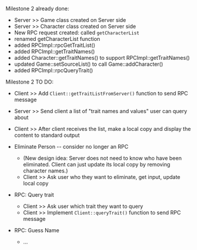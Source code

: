 Milestone 2 already done:
- Server >> Game class created on Server side 
- Server >> Character class created on Server side 
- New RPC request created: called ```getCharacterList```
- renamed getCharacterList function
- added RPCImpl::rpcGetTraitList()
- added RPCImpl::getTraitNames()
- added Character::getTraitNames() to support RPCImpl::getTraitNames()
- updated Game::setSourceList() to call Game::addCharacter()
- added RPCImpl::rpcQueryTrait()

Milestone 2 TO DO:
  - Client >> Add ```Client::getTraitListFromServer()``` function to send RPC message 
  - Server >> Send client a list of "trait names and values" user can query about 
  - Client >> After client receives the list, make a local copy and display the content to standard output 

- Eliminate Person -- consider no longer an RPC
  - (New design idea: Server does not need to know who have been eliminated. Client can just update its local copy by removing character names.)
  - Client >> Ask user who they want to eliminate, get input, update local copy


- RPC: Query trait
  - Client >> Ask user which trait they want to query 
  - Client >> Implement ```Client::queryTrait()``` function to send RPC message 


- RPC: Guess Name
  - ...
